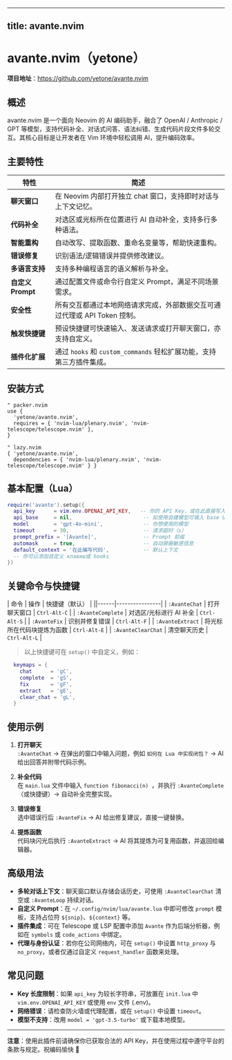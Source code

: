 
---
title: avante.nvim
---


# avante.nvim（yetone）

**项目地址**：<https://github.com/yetone/avante.nvim>

## 概述
avante.nvim 是一个面向 Neovim 的 AI 编码助手，融合了 OpenAI / Anthropic / GPT 等模型，支持代码补全、对话式问答、语法纠错、生成代码片段文件多轮交互。其核心目标是让开发者在 Vim 环境中轻松调用 AI，提升编码效率。

## 主要特性
| 特性 | 简述 |
|------|------|
| **聊天窗口** | 在 Neovim 内部打开独立 chat 窗口，支持即时对话与上下文记忆。 |
| **代码补全** | 对选区或光标所在位置进行 AI 自动补全，支持多行多种语法。 |
| **智能重构** | 自动改写、提取函数、重命名变量等，帮助快速重构。 |
| **错误修复** | 识别语法/逻辑错误并提供修改建议。 |
| **多语言支持** | 支持多种编程语言的语义解析与补全。 |
| **自定义 Prompt** | 通过配置文件或命令行自定义 Prompt，满足不同场景需求。 |
| **安全性** | 所有交互都通过本地网络请求完成，外部数据交互可通过代理或 API Token 控制。 |
| **触发快捷键** | 预设快捷键可快速输入、发送请求或打开聊天窗口，亦支持自定义。 |
| **插件化扩展** | 通过 `hooks` 和 `custom_commands` 轻松扩展功能，支持第三方插件集成。 |

## 安装方式
```vim
" packer.nvim
use {
  'yetone/avante.nvim',
  requires = { 'nvim-lua/plenary.nvim', 'nvim-telescope/telescope.nvim' },
}

" lazy.nvim
{ 'yetone/avante.nvim',
  dependencies = { 'nvim-lua/plenary.nvim', 'nvim-telescope/telescope.nvim' } }
```

## 基本配置（Lua）
```lua
require('avante').setup({
  api_key      = vim.env.OPENAI_API_KEY,   -- 你的 API Key，或在此直接写入字符串
  api_base     = nil,                       -- 如使用自建模型可填入 base URL
  model        = 'gpt-4o-mini',             -- 你想使用的模型
  timeout      = 30,                        -- 请求超时（s）
  prompt_prefix = '[Avante]',               -- Prompt 前缀
  automask     = true,                      -- 自动屏蔽敏感信息
  default_context = '在此编写代码',           -- 默认上下文
  -- 你可以添加自定义 клавиш或 hooks
})
```

## 关键命令与快捷键
| 命令 | 操作 | 快捷键（默认） |
||------|----------------|
| `:AvanteChat` | 打开聊天窗口 | `Ctrl-Alt-C` |
| `:AvanteComplete` | 对选区/光标进行 AI 补全 | `Ctrl-Alt-S` |
| `:AvanteFix` | 识别并修复错误 | `Ctrl-Alt-F` |
| `:AvanteExtract` | 将光标所在代码块提炼为函数 | `Ctrl-Alt-E` |
| `:AvanteClearChat` | 清空聊天历史 | `Ctrl-Alt-L` |

> 以上快捷键可在 `setup()` 中自定义，例如：
```lua
  keymaps = {
    chat      = 'gC',
    complete  = 'gS',
    fix       = 'gF',
    extract   = 'gE',
    clear_chat = 'gL',
  }
```

## 使用示例
1. **打开聊天**  
   `:AvanteChat` → 在弹出的窗口中输入问题，例如 `如何在 Lua 中实现闭包？` → AI 给出回答并附带代码示例。

2. **补全代码**  
   在 `main.lua` 文件中输入 `function fibonacci(n) `，并执行 `:AvanteComplete`（或快捷键）→ 自动补全完整实现。

3. **错误修复**  
   选中错误行后 `:AvanteFix` → AI 给出修复建议，直接一键替换。

4. **提炼函数**  
   代码块闪光后执行 `:AvanteExtract` → AI 将其提炼为可复用函数，并返回给编辑器。

## 高级用法
- **多轮对话上下文**：聊天窗口默认存储会话历史，可使用 `:AvanteClearChat` 清空或 `:AvanteLoop` 持续对话。
- **自定义 Prompt**：在 `~/.config/nvim/lua/avante.lua` 中即可修改 `prompt` 模板，支持占位符 `${snip}`、`${context}` 等。
- **插件集成**：可在 Telescope 或 LSP 配置中添加 `Avante` 作为后端分析器，例如在 `symbols` 或 `code_actions` 中绑定。
- **代理与身份认证**：若你在公司网络内，可在 `setup()` 中设置 `http_proxy` 与 `no_proxy`，或者仅通过自定义 `request_handler` 函数来处理。

## 常见问题
- **Key 长度限制**：如果 `api_key` 为较长字符串，可放置在 `init.lua` 中 `vim.env.OPENAI_API_KEY` 或使用 `env` 文件 (.env)。
- **网络错误**：请检查防火墙或代理配置，或在 `setup()` 中设置 `timeout`。
- **模型不支持**：改用 `model = 'gpt-3.5-turbo'` 或下载本地模型。

---  
**注意**：使用此插件前请确保你已获取合法的 API Key，并在使用过程中遵守平台的条款与规定。祝编码愉快 🚀
